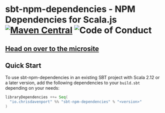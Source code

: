 # sbt-npm-dependencies - NPM Dependencies for Scala.js [![Maven Central](https://maven-badges.herokuapp.com/maven-central/io.chrisdavenport/sbt-npm-dependencies_2.12/badge.svg)](https://maven-badges.herokuapp.com/maven-central/io.chrisdavenport/sbt-npm-dependencies_2.12) ![Code of Conduct](https://img.shields.io/badge/Code%20of%20Conduct-Scala-blue.svg)

## [Head on over to the microsite](https://ChristopherDavenport.github.io/sbt-npm-dependencies)

## Quick Start

To use sbt-npm-dependencies in an existing SBT project with Scala 2.12 or a later version, add the following dependencies to your
`build.sbt` depending on your needs:

```scala
libraryDependencies ++= Seq(
  "io.chrisdavenport" %% "sbt-npm-dependencies" % "<version>"
)
```
